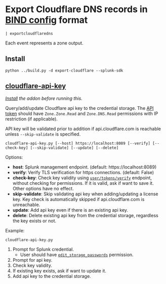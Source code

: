 # Export Cloudflare DNS records in [BIND config](https://en.wikipedia.org/wiki/Zone_file) format

`| exportcloudflaredns`

Each event represents a zone output.

## Install

`python ../build.py -d export-cloudflare --splunk-sdk`

## [cloudflare-api-key](./cloudflare-api-key.py)

_[Install](#install) the addon before running this._

Query/add/update Cloudflare api key to the credential storage. The [API token](https://dash.cloudflare.com/profile/api-tokens) should have `Zone.Zone.Read` and `Zone.DNS.Read` permissions with IP restriction (if applicable).

API key will be validated prior to addition if api.cloudflare.com is reachable unless `--skip-validate` is specified.

```
cloudflare-api-key.py [--host] https://localhost:8089 [--verify] [--check-key] [--skip-validate] [--update] [--delete]
```

Options:

- **host**: Splunk management endpoint. (default: https://localhost:8089)
- **verify**: Verify TLS verification for https connections. (default: False)
- **check-key**: Check key validity using [`user/tokens/verify`](https://api.cloudflare.com/client/v4/user/tokens/verify) endpoint, without checking for permissions. If it is valid, ask if want to save it. Other options have no effect.
- **skip-validate**: Skip validating api key when adding/updating a license key. Key check is automatically skipped if api.cloudflare.com is unreachable.
- **update**: Add api key even if there is an existing api key.
- **delete**: Delete existing api key from the credential storage, regardless the key exists or not.

Example:

```
cloudflare-api-key.py
```

1. Prompt for Splunk credential.
   - User should have [`edit_storage_passwords`](https://docs.splunk.com/Documentation/Splunk/9.2.1/Installation/AboutupgradingREADTHISFIRST#A_new_capability_has_been_added_that_lets_you_edit_passwords_stored_within_an_app) permission.
2. Prompt for api key.
3. Check key validity.
4. If existing key exists, ask if want to update it.
5. Add api key to the credential storage.
